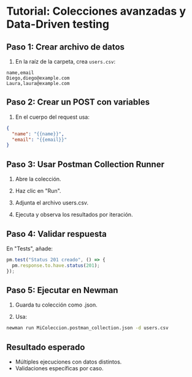 # Tutorial: Colecciones avanzadas y Data-Driven testing

## Paso 1: Crear archivo de datos
1. En la raíz de la carpeta, crea `users.csv`:
```csv
name,email
Diego,diego@example.com
Laura,laura@example.com
```

## Paso 2: Crear un POST con variables

1. En el cuerpo del request usa:

```json
{
  "name": "{{name}}",
  "email": "{{email}}"
}
```

## Paso 3: Usar Postman Collection Runner

1. Abre la colección.

2. Haz clic en "Run".

3. Adjunta el archivo users.csv.

4. Ejecuta y observa los resultados por iteración.

## Paso 4: Validar respuesta

En "Tests", añade:

```javascript
pm.test("Status 201 creado", () => {
  pm.response.to.have.status(201);
});
```

## Paso 5: Ejecutar en Newman

1. Guarda tu colección como .json.

2. Usa:

```bash
newman run MiColeccion.postman_collection.json -d users.csv
```

## Resultado esperado

- Múltiples ejecuciones con datos distintos.
- Validaciones específicas por caso.
